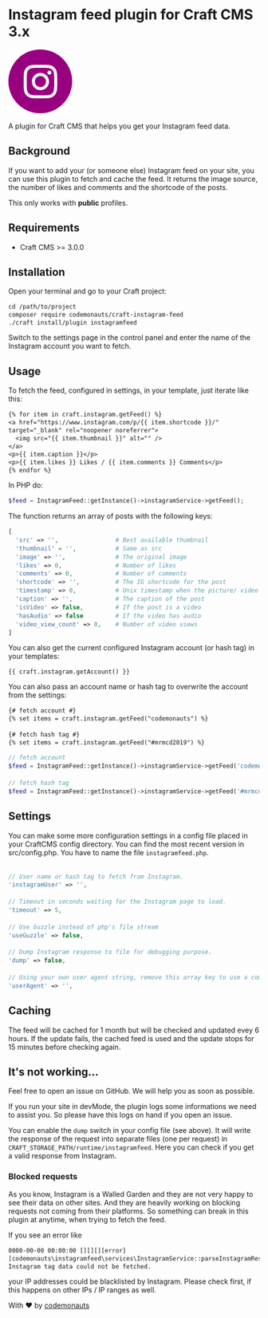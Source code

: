# Instagram feed plugin for Craft CMS 3.x

![Icon](resources/instagram.png)

A plugin for Craft CMS that helps you get your Instagram feed data.

## Background

If you want to add your (or someone else) Instagram feed on your site, you can use this plugin to fetch and cache the feed. It returns the image source, the number of likes and comments and the shortcode of the posts.

This only works with **public** profiles. 

## Requirements

 * Craft CMS >= 3.0.0

## Installation

Open your terminal and go to your Craft project:

``` shell
cd /path/to/project
composer require codemonauts/craft-instagram-feed
./craft install/plugin instagramfeed
```

Switch to the settings page in the control panel and enter the name of the Instagram account you want to fetch.

## Usage

To fetch the feed, configured in settings, in your template, just iterate like this:

``` twig
{% for item in craft.instagram.getFeed() %}
<a href="https://www.instagram.com/p/{{ item.shortcode }}/" target="_blank" rel="noopener noreferrer">
  <img src="{{ item.thumbnail }}" alt="" />
</a>
<p>{{ item.caption }}</p>
<p>{{ item.likes }} Likes / {{ item.comments }} Comments</p>
{% endfor %}
```

In PHP do:

``` php
$feed = InstagramFeed::getInstance()->instagramService->getFeed();
```
The function returns an array of posts with the following keys:

``` php
[
  'src' => '',                # Best available thumbnail
  'thumbnail' = '',           # Same as src
  'image' => '',              # The original image
  'likes' => 0,               # Number of likes
  'comments' => 0,            # Number of comments
  'shortcode' => '',          # The IG shortcode for the post
  'timestamp' => 0,           # Unix timestamp when the picture/ video was taken
  'caption' => '',            # The caption of the post
  'isVideo' => false,         # If the post is a video
  'hasAudio' => false         # If the video has audio
  'video_view_count' => 0,    # Number of video views
]
```

You can also get the current configured Instagram account (or hash tag) in your templates:

``` twig
{{ craft.instagram.getAccount() }}
```

You can also pass an account name or hash tag to overwrite the account from the settings:

``` twig
{# fetch account #}
{% set items = craft.instagram.getFeed("codemonauts") %}

{# fetch hash tag #}
{% set items = craft.instagram.getFeed("#mrmcd2019") %}
```

``` php
// fetch account
$feed = InstagramFeed::getInstance()->instagramService->getFeed('codemonauts');

// fetch hash tag
$feed = InstagramFeed::getInstance()->instagramService->getFeed('#mrmcd2019');
```

## Settings

You can make some more configuration settings in a config file placed in your CraftCMS config directory. You can find the most recent version in src/config.php. You have to name the file `instagramfeed.php`.

``` php

// User name or hash tag to fetch from Instagram.
'instagramUser' => '',

// Timeout in seconds waiting for the Instagram page to load.
'timeout' => 5,

// Use Guzzle instead of php's file stream
'useGuzzle' => false,

// Dump Instagram response to file for debugging purpose.
'dump' => false,

// Using your own user agent string, remove this array key to use a common user agent of a well known browser
'userAgent' => '',

```

## Caching

The feed will be cached for 1 month but will be checked and updated evey 6 hours. If the update fails, the cached feed is used and the update stops for 15 minutes before checking again. 

## It's not working...

Feel free to open an issue on GitHub. We will help you as soon as possible.

If you run your site in devMode, the plugin logs some informations we need to assist you. So please have this logs on hand if you open an issue.

You can enable the `dump` switch in your config file (see above). It will write the response of the request into separate files (one per request) in `CRAFT_STORAGE_PATH/runtime/instagramfeed`. Here you can check if you get a valid response from Instagram.

### Blocked requests

As you know, Instagram is a Walled Garden and they are not very happy to see their data on other sites. And they are heavily working on blocking requests not coming from their platforms. So something can break in this plugin at anytime, when trying to fetch the feed.

If you see an error like

```
0000-00-00 00:00:00 [][][][error][codemonauts\instagramfeed\services\InstagramService::parseInstagramResponse] Instagram tag data could not be fetched. 
```

your IP addresses could be blacklisted by Instagram. Please check first, if this happens on other IPs / IP ranges as well.

With ❤ by [codemonauts](https://codemonauts.com)

